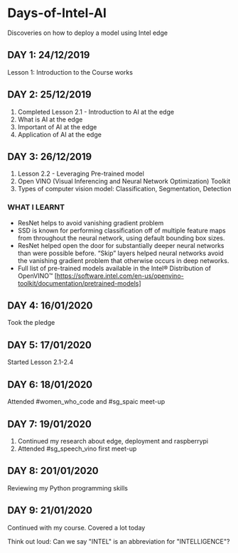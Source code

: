 # Days-of-Intel-AI
Discoveries on how to deploy a model using Intel edge

## DAY 1: 24/12/2019
Lesson 1: Introduction to the Course works


## DAY 2: 25/12/2019
1. Completed Lesson 2.1 - Introduction to AI at the edge
2. What is AI at the edge
3. Important of AI at the edge
4. Application of AI at the edge

## DAY 3: 26/12/2019
1. Lesson 2.2 - Leveraging Pre-trained model
2. Open VINO (Visual Inferencing and Neural Network Optimization) Toolkit
3. Types of computer vision model: Classification, Segmentation, Detection


### WHAT I LEARNT 
* ResNet helps to avoid vanishing gradient problem
* SSD is known for performing classification off of multiple feature maps from throughout the neural network, using default bounding box sizes.
*  ResNet helped open the door for substantially deeper neural networks than were possible before. “Skip” layers helped neural networks avoid the vanishing gradient problem that otherwise occurs in deep networks.
* Full list of pre-trained models available in the Intel® Distribution of OpenVINO™  [https://software.intel.com/en-us/openvino-toolkit/documentation/pretrained-models]


## DAY 4: 16/01/2020
Took the pledge 


## DAY 5: 17/01/2020
Started Lesson 2.1-2.4 


## DAY 6: 18/01/2020
Attended #women_who_code  and #sg_spaic meet-up 

## DAY 7: 19/01/2020
1. Continued my research about edge, deployment and raspberrypi 
2. Attended #sg_speech_vino first meet-up

## DAY 8: 201/01/2020
Reviewing my Python programming skills

## DAY 9: 21/01/2020
Continued with my course. Covered a lot today 

Think out loud: Can we say "INTEL" is an abbreviation for "INTELLIGENCE"? 
